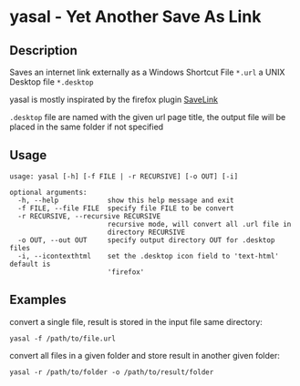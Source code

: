 # yasal - Yet Another Save As Link

## Description

Saves an internet link externally as a Windows Shortcut File `*.url` a UNIX Desktop file `*.desktop`

yasal is mostly inspirated by the firefox plugin [SaveLink](https://addons.mozilla.org/en-US/firefox/addon/savelink/)

`.desktop` file are named with the given url page title,
the output file will be placed in the same folder if not specified

## Usage

```
usage: yasal [-h] [-f FILE | -r RECURSIVE] [-o OUT] [-i]

optional arguments:
  -h, --help            show this help message and exit
  -f FILE, --file FILE  specify file FILE to be convert
  -r RECURSIVE, --recursive RECURSIVE
                        recursive mode, will convert all .url file in
                        directory RECURSIVE
  -o OUT, --out OUT     specify output directory OUT for .desktop files
  -i, --icontexthtml    set the .desktop icon field to 'text-html' default is
                        'firefox'
```

## Examples

convert a single file, result is stored in the input file same directory:

```
yasal -f /path/to/file.url
```

convert all files in a given folder and store result in another given folder:

```
yasal -r /path/to/folder -o /path/to/result/folder
```
